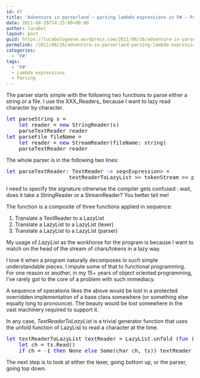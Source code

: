 ```yaml
---
id: 67
title: 'Adventure in parserland – parsing lambda expressions in F# – Part II'
date: 2011-08-26T14:25:00+00:00
author: lucabol
layout: post
guid: https://lucabolognese.wordpress.com/2011/08/26/adventure-in-parserland-parsing-lambda-expressions-in-f-part-ii/
permalink: /2011/08/26/adventure-in-parserland-parsing-lambda-expressions-in-f-part-ii/
categories:
  - 'F#'
tags:
  - 'F#'
  - Lambda expressions
  - Parsing
---
```

The parser starts simple with the following two functions to parse either a string or a file. I use the XXX_Readers_ because I want to lazy read character by character.

<pre class="code"><span style="color:blue;">let </span>parseString s =
    <span style="color:blue;">let </span>reader = <span style="color:blue;">new </span>StringReader(s)
    parseTextReader reader
<span style="color:blue;">let </span>parseFile fileName =
    <span style="color:blue;">let </span>reader = <span style="color:blue;">new </span>StreamReader(fileName: string)
    parseTextReader reader</pre>

The whole parser is in the following two lines:

<pre class="code"><span style="color:blue;">let </span>parseTextReader: TextReader <span style="color:blue;">-&gt; </span>seq&lt;Expression&gt; =
                    textReaderToLazyList &gt;&gt; tokenStream &gt;&gt; parseExpressions</pre>

I need to specify the signature otherwise the compiler gets confused : wait, does it take a StringReader or a StreamReader? You better tell me!

The function is a composite of three functions applied in sequence:

  1. Translate a TextReader to a LazyList<char> 
  2. Translate a LazyList<char> to a LazyList<Token> (lexer) 
  3. Translate a LazyList<Token> to a LazyList<Expression> (parser) 

My usage of _LazyList_ as the workhorse for the program is because I want to match on the head of the stream of chars/tokens in a lazy way.

I love it when a program naturally decomposes in such simple understandable pieces. I impute some of that to functional programming. For one reason or another, in my 15+ years of object oriented programming, I’ve rarely got to the core of a problem with such immediacy.

A sequence of operations likes the above would be lost in a protected overridden implementation of a base class somewhere (or something else equally long to pronounce). The beauty would be lost somewhere in the vast machinery required to support it.

In any case, _TextReaderToLazyList_ is a trivial generator function that uses the unfold function of LazyList to read a character at the time.

<pre class="code"><span style="color:blue;">let </span>textReaderToLazyList textReader = LazyList.unfold (<span style="color:blue;">fun </span>(ts:TextReader) <span style="color:blue;">-&gt;
    let </span>ch = ts.Read()
    <span style="color:blue;">if </span>ch = -1 <span style="color:blue;">then </span>None <span style="color:blue;">else </span>Some(char ch, ts)) textReader</pre>

The next step is to look at either the lexer, going bottom up, or the parser, going top down.